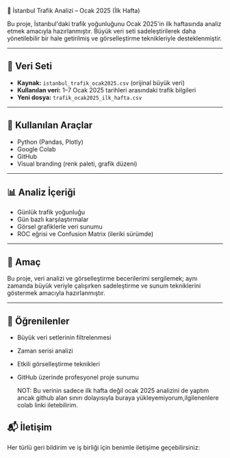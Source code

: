 🚦 İstanbul Trafik Analizi – Ocak 2025 (İlk Hafta)

Bu proje, İstanbul'daki trafik yoğunluğunu Ocak 2025'in ilk haftasında analiz etmek amacıyla hazırlanmıştır. Büyük veri seti sadeleştirilerek daha yönetilebilir bir hale getirilmiş ve görselleştirme teknikleriyle desteklenmiştir.

---

## 📁 Veri Seti

- **Kaynak:** `istanbul_trafik_ocak2025.csv` (orijinal büyük veri)
- **Kullanılan veri:** 1–7 Ocak 2025 tarihleri arasındaki trafik bilgileri
- **Yeni dosya:** `trafik_ocak2025_ilk_hafta.csv`

---

## 🧪 Kullanılan Araçlar

- Python (Pandas, Plotly)
- Google Colab
- GitHub
- Visual branding (renk paleti, grafik düzeni)

---

## 📊 Analiz İçeriği

- Günlük trafik yoğunluğu
- Gün bazlı karşılaştırmalar
- Görsel grafiklerle veri sunumu
- ROC eğrisi ve Confusion Matrix (ileriki sürümde)

---

## 📌 Amaç

Bu proje, veri analizi ve görselleştirme becerilerimi sergilemek; aynı zamanda büyük veriyle çalışırken sadeleştirme ve sunum tekniklerini göstermek amacıyla hazırlanmıştır.


---

## 🧠 Öğrenilenler

- Büyük veri setlerinin filtrelenmesi
- Zaman serisi analizi
- Etkili görselleştirme teknikleri
- GitHub üzerinde profesyonel proje sunumu

  NOT: Bu verinin sadece ilk hafta değil ocak 2025 analizini de yaptım ancak github alan sınırı dolayısıyla buraya yükleyemiyorum,ilgilenenlere colab linki iletebilirim.

## 📬 İletişim

Her türlü geri bildirim ve iş birliği için benimle iletişime geçebilirsiniz:

